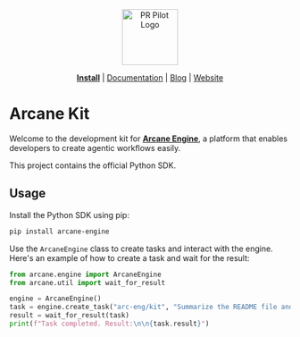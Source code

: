<div align="center">
<img src="https://avatars.githubusercontent.com/ml/17635?s=140&v=" width="100" alt="PR Pilot Logo">
</div>

<p align="center">
  <a href="https://github.com/apps/pr-pilot-ai/installations/new"><b>Install</b></a> |
  <a href="https://docs.pr-pilot.ai">Documentation</a> | 
  <a href="https://www.pr-pilot.ai/blog">Blog</a> | 
  <a href="https://www.pr-pilot.ai">Website</a>
</p>

# Arcane Kit

Welcome to the development kit for **[Arcane Engine](https://arcane.engineer/engine)**, a platform that enables developers to create agentic workflows easily.

This project contains the official Python SDK.

## Usage

Install the Python SDK using pip:

```bash
pip install arcane-engine
```

Use the `ArcaneEngine` class to create tasks and interact with the engine. Here's an example of how to create a task and wait for the result:

```python
from arcane.engine import ArcaneEngine
from arcane.util import wait_for_result

engine = ArcaneEngine()
task = engine.create_task("arc-eng/kit", "Summarize the README file and create a Github issue with the result.")
result = wait_for_result(task)
print(f"Task completed. Result:\n\n{task.result}")
```
